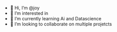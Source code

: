 - 👋 Hi, I’m @joy
- 👀 I’m interested in 
- 🌱 I’m currently learning Ai and Datascience 
- 💞️ I’m looking to collaborate on multiple projetcts


<!---
joynafula/joynafula is a ✨ special ✨ repository because its `README.md` (this file) appears on your GitHub profile.
You can click the Preview link to take a look at your changes.
--->
